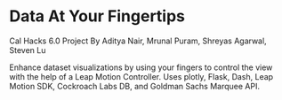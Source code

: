 # Data At Your Fingertips
Cal Hacks 6.0 Project
By Aditya Nair, Mrunal Puram, Shreyas Agarwal, Steven Lu

Enhance dataset visualizations by using your fingers to control the view with the help of a Leap Motion Controller.
Uses plotly, Flask, Dash, Leap Motion SDK, Cockroach Labs DB, and Goldman Sachs Marquee API.
